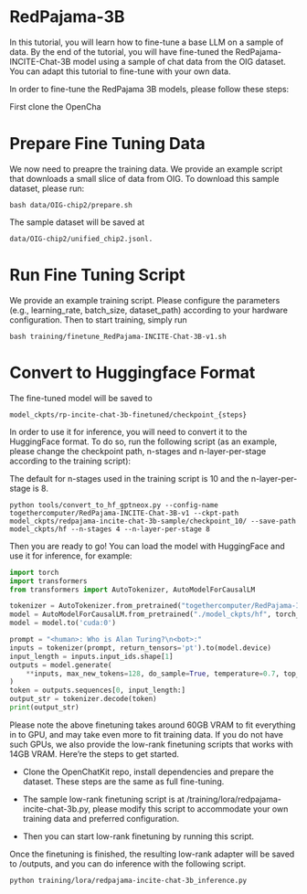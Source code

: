 # RedPajama-3B

In this tutorial, you will learn how to fine-tune a base LLM on a sample of data. By the end of 
the tutorial, you will have fine-tuned the RedPajama-INCITE-Chat-3B model using a sample of 
chat data from the OIG dataset. You can adapt this tutorial to fine-tune with your own data.

In order to fine-tune the RedPajama 3B models, please follow these steps:

First clone the OpenCha
# Prepare Fine Tuning Data

We now need to preapre the training data.  We provide an example script that downloads a small slice of data from OIG. 
To download this sample dataset, please run:
 
```
bash data/OIG-chip2/prepare.sh
````
 
The sample dataset will be saved at 

```
data/OIG-chip2/unified_chip2.jsonl.
```

# Run Fine Tuning Script

We provide an example training script.  Please configure the parameters (e.g., learning_rate, batch_size, dataset_path) according to your hardware configuration. 
Then to start training, simply run

```
bash training/finetune_RedPajama-INCITE-Chat-3B-v1.sh
```

# Convert to Huggingface Format

The fine-tuned model will be saved to 

```
model_ckpts/rp-incite-chat-3b-finetuned/checkpoint_{steps}
```

In order to use it for inference, you will need to convert it to the HuggingFace format. To do so, run the following script 
(as an example, please change the checkpoint path, n-stages and n-layer-per-stage according to the training script):

The default for n-stages used in the training script is 10 and the n-layer-per-stage is 8.

```
python tools/convert_to_hf_gptneox.py --config-name togethercomputer/RedPajama-INCITE-Chat-3B-v1 --ckpt-path model_ckpts/redpajama-incite-chat-3b-sample/checkpoint_10/ --save-path model_ckpts/hf --n-stages 4 --n-layer-per-stage 8
```

Then you are ready to go! You can load the model with HuggingFace and use it for inference, for example:

```python
import torch
import transformers
from transformers import AutoTokenizer, AutoModelForCausalLM

tokenizer = AutoTokenizer.from_pretrained("togethercomputer/RedPajama-INCITE-Chat-3B-v1")
model = AutoModelForCausalLM.from_pretrained("./model_ckpts/hf", torch_dtype=torch.float16)
model = model.to('cuda:0')

prompt = "<human>: Who is Alan Turing?\n<bot>:"
inputs = tokenizer(prompt, return_tensors='pt').to(model.device)
input_length = inputs.input_ids.shape[1]
outputs = model.generate(
    **inputs, max_new_tokens=128, do_sample=True, temperature=0.7, top_p=0.7, top_k=50, return_dict_in_generate=True
)
token = outputs.sequences[0, input_length:]
output_str = tokenizer.decode(token)
print(output_str)

```

Please note the above finetuning takes around 60GB VRAM to fit everything in to GPU, and may take even more to fit training data. If you do not have such GPUs, we also provide the low-rank finetuning scripts that works with 14GB VRAM. Here’re the steps to get started.

* Clone the OpenChatKit repo, install dependencies and prepare the dataset. These steps are the same as full fine-tuning.

* The sample low-rank finetuning script is at /training/lora/redpajama-incite-chat-3b.py, please modify this script to accommodate your own training data and preferred configuration.

* Then you can start low-rank finetuning by running this script.

Once the finetuning is finished, the resulting low-rank adapter will be saved to /outputs, and you can do inference with the following script.

```
python training/lora/redpajama-incite-chat-3b_inference.py
```
